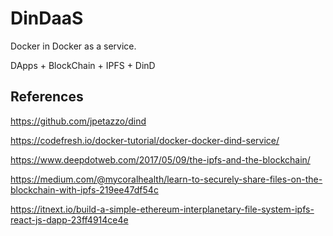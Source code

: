 # DinDaaS

Docker in Docker as a service.

DApps + BlockChain + IPFS + DinD

## References

https://github.com/jpetazzo/dind

https://codefresh.io/docker-tutorial/docker-docker-dind-service/

https://www.deepdotweb.com/2017/05/09/the-ipfs-and-the-blockchain/

https://medium.com/@mycoralhealth/learn-to-securely-share-files-on-the-blockchain-with-ipfs-219ee47df54c

https://itnext.io/build-a-simple-ethereum-interplanetary-file-system-ipfs-react-js-dapp-23ff4914ce4e
